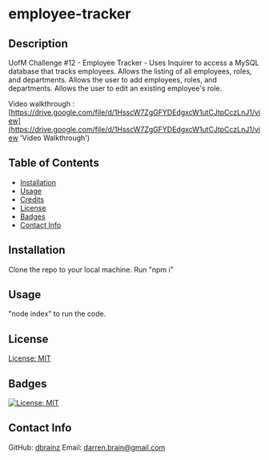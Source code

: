 
# employee-tracker

  ## Description
  UofM Challenge #12 - Employee Tracker - Uses Inquirer to access a MySQL database that tracks employees. Allows the listing of all employees, roles, and departments. Allows the user to add employees, roles, and departments. Allows the user to edit an existing employee's role.

  Video walkthrough : [https://drive.google.com/file/d/1HsscW7ZgGFYDEdgxcW1utCJtpCczLnJ1/view](https://drive.google.com/file/d/1HsscW7ZgGFYDEdgxcW1utCJtpCczLnJ1/view 'Video Walkthrough')

  ## Table of Contents
  - [Installation](#installation)
  - [Usage](#usage)
  - [Credits](#credits)
  - [License](#license)
  - [Badges](#badges)
  - [Contact Info](#contact)

  <a id="installation"></a>
  ## Installation
  Clone the repo to your local machine.
  Run "npm i"

  <a id="usage"></a>
  ## Usage
  "node index" to run the code.

  <a id="license"></a>
  ## License
  [License: MIT](https://opensource.org/licenses/MIT 'MIT License')

  <a id="badges"></a>
  ## Badges
  [![License: MIT](https://img.shields.io/badge/License-MIT-yellow.svg)](https://opensource.org/licenses/MIT)

  <a id="contact"></a>
  ## Contact Info
  GitHub: [dbrainz](https://github.com/dbrainz 'GitHub profile')  Email: [darren.brain@gmail.com](mailto:darren.brain@gmail.com 'Email address')
